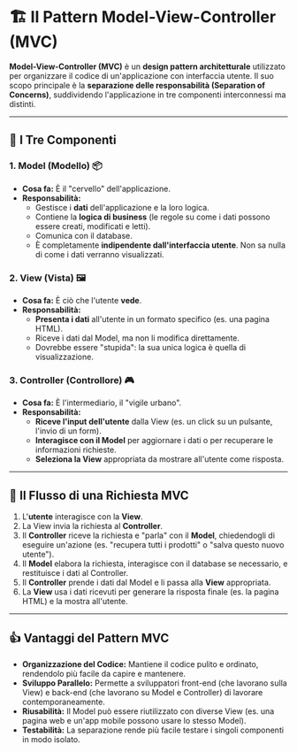 # 🏗️ Il Pattern Model-View-Controller (MVC)

**Model-View-Controller (MVC)** è un **design pattern architetturale** utilizzato per organizzare il codice di un'applicazione con interfaccia utente. Il suo scopo principale è la **separazione delle responsabilità (Separation of Concerns)**, suddividendo l'applicazione in tre componenti interconnessi ma distinti.

---

## 🧩 I Tre Componenti

### 1. Model (Modello) 📦
*   **Cosa fa:** È il "cervello" dell'applicazione.
*   **Responsabilità:**
    *   Gestisce i **dati** dell'applicazione e la loro logica.
    *   Contiene la **logica di business** (le regole su come i dati possono essere creati, modificati e letti).
    *   Comunica con il database.
    *   È completamente **indipendente dall'interfaccia utente**. Non sa nulla di come i dati verranno visualizzati.

### 2. View (Vista) 🖼️
*   **Cosa fa:** È ciò che l'utente **vede**.
*   **Responsabilità:**
    *   **Presenta i dati** all'utente in un formato specifico (es. una pagina HTML).
    *   Riceve i dati dal Model, ma non li modifica direttamente.
    *   Dovrebbe essere "stupida": la sua unica logica è quella di visualizzazione.

### 3. Controller (Controllore) 🎮
*   **Cosa fa:** È l'intermediario, il "vigile urbano".
*   **Responsabilità:**
    *   **Riceve l'input dell'utente** dalla View (es. un click su un pulsante, l'invio di un form).
    *   **Interagisce con il Model** per aggiornare i dati o per recuperare le informazioni richieste.
    *   **Seleziona la View** appropriata da mostrare all'utente come risposta.

---

## 🔄 Il Flusso di una Richiesta MVC

1.  L'**utente** interagisce con la **View**.
2.  La View invia la richiesta al **Controller**.
3.  Il **Controller** riceve la richiesta e "parla" con il **Model**, chiedendogli di eseguire un'azione (es. "recupera tutti i prodotti" o "salva questo nuovo utente").
4.  Il **Model** elabora la richiesta, interagisce con il database se necessario, e restituisce i dati al Controller.
5.  Il **Controller** prende i dati dal Model e li passa alla **View** appropriata.
6.  La **View** usa i dati ricevuti per generare la risposta finale (es. la pagina HTML) e la mostra all'utente.

---

## 👍 Vantaggi del Pattern MVC

*   **Organizzazione del Codice:** Mantiene il codice pulito e ordinato, rendendolo più facile da capire e mantenere.
*   **Sviluppo Parallelo:** Permette a sviluppatori front-end (che lavorano sulla View) e back-end (che lavorano su Model e Controller) di lavorare contemporaneamente.
*   **Riusabilità:** Il Model può essere riutilizzato con diverse View (es. una pagina web e un'app mobile possono usare lo stesso Model).
*   **Testabilità:** La separazione rende più facile testare i singoli componenti in modo isolato.
